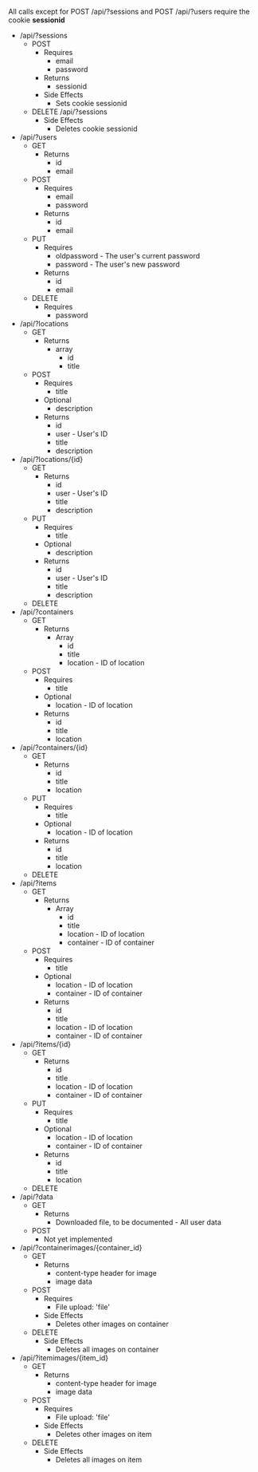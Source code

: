 All calls except for POST /api/?sessions and POST /api/?users require the cookie **sessionid**

* /api/?sessions
    * POST
        * Requires
            * email
            * password
        * Returns
            * sessionid
        * Side Effects
            * Sets cookie sessionid
    * DELETE /api/?sessions
        * Side Effects
            * Deletes cookie sessionid
* /api/?users
	* GET
		* Returns
			* id
			* email
	* POST
		* Requires
			* email
			* password
		* Returns
			* id
			* email
	* PUT
		* Requires
			* oldpassword - The user's current password
			* password - The user's new password
		* Returns
			* id
			* email
	* DELETE
		* Requires
			* password
* /api/?locations
    * GET
        * Returns
            * array
                * id
                * title
    * POST
        * Requires
            * title
        * Optional
            * description
        * Returns
            * id
            * user - User's ID
            * title
            * description
* /api/?locations/{id}
    * GET
        * Returns
            * id
            * user - User's ID
            * title
            * description
    * PUT
        * Requires
            * title
        * Optional
            * description
        * Returns
            * id
            * user - User's ID
            * title
            * description
    * DELETE
* /api/?containers
    * GET
        * Returns
            * Array
                * id
                * title
                * location - ID of location
    * POST
        * Requires
            * title
        * Optional
            * location - ID of location
        * Returns
            * id
            * title
            * location
* /api/?containers/{id}
    * GET
        * Returns
            * id
            * title
            * location
    * PUT
        * Requires
            * title
        * Optional
            * location - ID of location
        * Returns
            * id
            * title
            * location
    * DELETE
* /api/?items
    * GET
        * Returns
            * Array
                * id
                * title
                * location - ID of location
                * container - ID of container
    * POST
        * Requires
            * title
        * Optional
            * location - ID of location
            * container - ID of container
        * Returns
            * id
            * title
            * location - ID of location
            * container - ID of container
* /api/?items/{id}
    * GET
        * Returns
            * id
            * title
            * location - ID of location
            * container - ID of container
    * PUT
        * Requires
            * title
        * Optional
            * location - ID of location
            * container - ID of container
        * Returns
            * id
            * title
            * location
    * DELETE
* /api/?data
    * GET
        * Returns
            * Downloaded file, to be documented - All user data
    * POST
        * Not yet implemented
* /api/?containerimages/{container_id}
    * GET
        * Returns
            * content-type header for image
            * image data
    * POST
        * Requires
            * File upload: 'file'
        * Side Effects
            * Deletes other images on container
    * DELETE
        * Side Effects
            * Deletes all images on container
* /api/?itemimages/{item_id}
    * GET
        * Returns
            * content-type header for image
            * image data
    * POST
        * Requires
            * File upload: 'file'
        * Side Effects
            * Deletes other images on item
    * DELETE
        * Side Effects
            * Deletes all images on item

